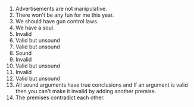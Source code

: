 1. Advertisements are not manipulative.
2. There won't be any fun for me this year.
3. We should have gun control laws.
4. We have a soul.
5. Invalid
6. Valid but unsound
7. Valid but unsound
8. Sound
9. Invalid
10. Valid but unsound
11. Invalid
12. Valid but unsound
13. All sound arguments have true conclusions and If an argument is valid then you can't make it invalid by adding another premise.
14. The premises contradict each other.

